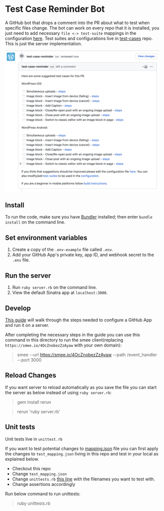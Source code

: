 # Test Case Reminder Bot

A GitHub bot that drops a comment into the PR about what to test when specific files change. The bot can work on every repo that it is installed, you just need to add necessary `file <-> test-suite` mappings in the configuration [here](https://github.com/wordpress-mobile/test-cases/blob/master/config/mapping.json). Test suites and configurations live in [test-cases](https://github.com/wordpress-mobile/test-cases) repo. This is just the server implementation.

![Screenshot](screenshot.png)

## Install

To run the code, make sure you have [Bundler](http://gembundler.com/) installed; then enter `bundle install` on the command line.

## Set environment variables

1. Create a copy of the `.env-example` file called `.env`.
2. Add your GitHub App's private key, app ID, and webhook secret to the `.env` file.

## Run the server

1. Run `ruby server.rb` on the command line.
2. View the default Sinatra app at `localhost:3000`.

## Develop

[This guide](https://developer.github.com/apps/quickstart-guides/setting-up-your-development-environment/) will walk through the steps needed to configure a GitHub App and run it on a server.

After completing the necessary steps in the guide you can use this command in this directory to run the smee client(replacing `https://smee.io/4OcZnobezZzAyaw` with your own domain):

> smee --url https://smee.io/4OcZnobezZzAyaw --path /event_handler --port 3000

## Reload Changes

If you want server to reload automatically as you save the file  you can start the server as below instead of using `ruby server.rb`:

> gem install rerun

> rerun 'ruby server.rb'

## Unit tests

Unit tests live in `unittest.rb`

If you want to test potential changes to [mapping.json](https://github.com/wordpress-mobile/test-cases/blob/master/config/mapping.json) file you can first apply the changes to `test_mapping.json` living in this repo and test in your local as explained below.

- Checkout this repo
- Change `test_mapping.json`
- Change `unittests.rb` [this line](https://github.com/wordpress-mobile/test-case-reminder-bot/blob/e12c02305f31bf6c3c6d76f9f3d370c0b4703d3e/unittests.rb#L27) with the filenames you want to test with.
- Change assertions accordingly

Run below command to run unittests:

> ruby unittests.rb
